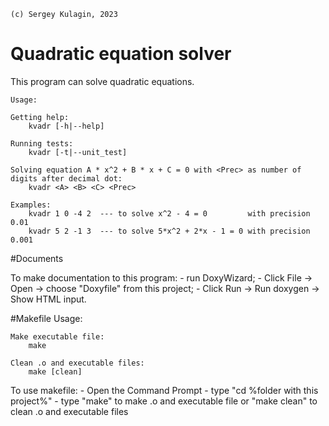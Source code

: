 	(c) Sergey Kulagin, 2023
# Quadratic equation solver

This program can solve quadratic equations.

    Usage:

    Getting help:
        kvadr [-h|--help]

    Running tests:
        kvadr [-t|--unit_test]

    Solving equation A * x^2 + B * x + C = 0 with <Prec> as number of digits after decimal dot:
        kvadr <A> <B> <C> <Prec>

    Examples:
        kvadr 1 0 -4 2  --- to solve x^2 - 4 = 0         with precision 0.01
        kvadr 5 2 -1 3  --- to solve 5*x^2 + 2*x - 1 = 0 with precision 0.001

#Documents

To make documentation to this program:
    - run DoxyWizard;
    - Click File -> Open -> choose "Doxyfile" from this project;
    - Click Run -> Run doxygen -> Show HTML input.

#Makefile
    Usage:

    Make executable file:
        make

    Clean .o and executable files:
        make [clean]

To use makefile:
    - Open the Command Prompt
    - type "cd %folder with this project%"
    - type "make" to make .o and executable file or "make clean" to clean .o and executable files

